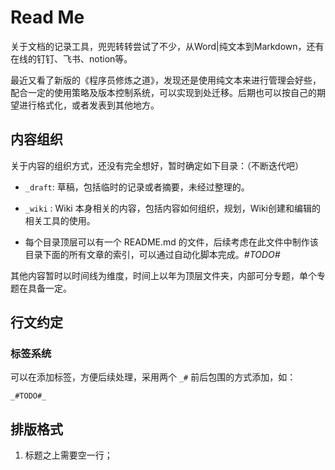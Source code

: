 # Read Me

关于文档的记录工具，兜兜转转尝试了不少，从Word|纯文本到Markdown，还有在线的钉钉、飞书、notion等。

最近又看了新版的《程序员修炼之道》，发现还是使用纯文本来进行管理会好些，配合一定的使用策略及版本控制系统，可以实现到处迁移。后期也可以按自己的期望进行格式化，或者发表到其他地方。

## 内容组织

关于内容的组织方式，还没有完全想好，暂时确定如下目录：（不断迭代吧）

- `_draft`:  草稿，包括临时的记录或者摘要，未经过整理的。

- `_wiki` :  Wiki 本身相关的内容，包括内容如何组织，规划，Wiki创建和编辑的相关工具的使用。

- 每个目录顶层可以有一个 README.md 的文件，后续考虑在此文件中制作该目录下面的所有文章的索引，可以通过自动化脚本完成。_#TODO#_

其他内容暂时以时间线为维度，时间上以年为顶层文件夹，内部可分专题，单个专题在具备一定。

## 行文约定

### 标签系统

可以在添加标签，方便后续处理，采用两个 `_#` 前后包围的方式添加，如：

```
_#TODO#_
```

## 排版格式

1. 标题之上需要空一行；

